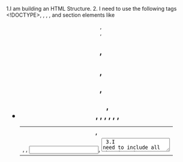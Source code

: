 1.I am building an HTML Structure.
2. I need to use the following tags <!DOCTYPE>, <html>, <head>, <body>, and section elements like <header>, <section>, <h1>, <h2>, <p>, <ul>, <li>, <img>, <table>, <thead>, <tbody>, <th>, <tr>, <td>, <label>, <input>, <textarea>
3.I need to include all the given images.
4.I need to create nevigation links for my href attributes.
5. Form should include name, email, and message and also an input element.

LOOM PRESENTATION LINK: